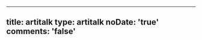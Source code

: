 <!--
 * @Author: 千仞无锋
 * @Date: 2022-07-16 09:06:40
 * @LastEditors: 千仞无锋
 * @LastEditTime: 2022-07-16 11:22:51
 * @FilePath: \fgBlog\source\artitalk\index.md
-->
---
title: artitalk
type: artitalk
noDate: 'true'
comments: 'false'
---

<head>
  <script src="https://libs.baidu.com/jquery/2.0.0/jquery.min.js"></script>
</head>
  <body>
      <!-- 引用 artitalk -->
      <script type="text/javascript" src="https://unpkg.com/artitalk"></script>
      <!-- 存放说说的容器 -->
      <div id="artitalk_main"></div>
      <script>
      new Artitalk({
          appId: 'DFMiaKtOxxdks4VaqW4tWvDz-gzGzoHsz', // Your LeanCloud appId
          appKey: 'OQgbQXUUiKMklT2L43gJM4yk',// Your LeanCloud appKey
          serverURL: 'https://fengge.site/',
          pageSize: 10,
          motion: 1,
          atEmoji: {
                  baiyan: "https://cdn.jsdelivr.net/gh/Artitalk/Artitalk-emoji/baiyan.png",
                  bishi: "https://cdn.jsdelivr.net/gh/Artitalk/Artitalk-emoji/bishi.png",
                  bizui: "https://cdn.jsdelivr.net/gh/Artitalk/Artitalk-emoji/bizui.png",
                  chan: "https://cdn.jsdelivr.net/gh/Artitalk/Artitalk-emoji/chan.png",
                  daku: "https://cdn.jsdelivr.net/gh/Artitalk/Artitalk-emoji/daku.png",
                  dalao: "https://cdn.jsdelivr.net/gh/Artitalk/Artitalk-emoji/dalao.png",
                  dalian: "https://cdn.jsdelivr.net/gh/Artitalk/Artitalk-emoji/dalian.png",
                  dianzan: "https://cdn.jsdelivr.net/gh/Artitalk/Artitalk-emoji/dianzan.png",
                  doge: "https://cdn.jsdelivr.net/gh/Artitalk/Artitalk-emoji/doge.png",
                  facai: "https://cdn.jsdelivr.net/gh/Artitalk/Artitalk-emoji/facai.png",
                  fadai: "https://cdn.jsdelivr.net/gh/Artitalk/Artitalk-emoji/fadai.png",
                  fanu: "https://cdn.jsdelivr.net/gh/Artitalk/Artitalk-emoji/fanu.png",
            },
      })
      </script>
      <div id="lazy"></div>
      <div id="artitalk"></div>
      <script type="text/javascript" src="https://unpkg.com/artitalk"></script>
  </body>